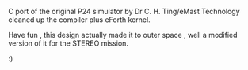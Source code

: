 C port of the original P24 simulator by Dr C. H. Ting/eMast Technology cleaned up the compiler plus eForth kernel.

Have fun , this design actually made it to outer space , well a modified version of it for the STEREO mission.

:)
